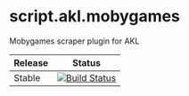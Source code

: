 # script.akl.mobygames
Mobygames scraper plugin for AKL

| Release | Status |
|----|----|
| Stable |[![Build Status](https://dev.azure.com/jnpro/AKL/_apis/build/status/script.akl.mobygames?branchName=main)](https://dev.azure.com/jnpro/AKL/_build/latest?definitionId=9&branchName=main) |